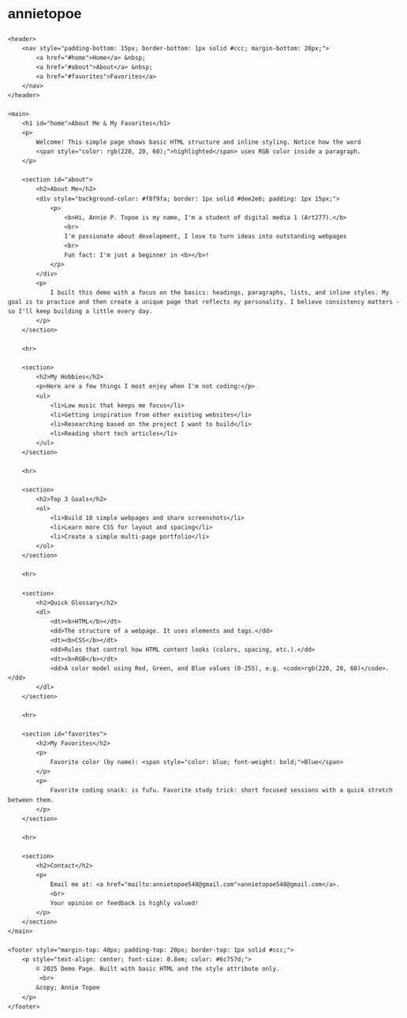 # annietopoe
<!DOCTYPE html>
<html lang="en">
<head>
    <meta charset="UTF-8">
    <meta name="viewport" content="width=device-width, initial-scale=1.0">
    <title>About Me & My Favorites</title>
</head>
<body style="font-family: sans-serif; max-width: 800px; margin: auto; padding: 20px; line-height: 1.6;">

    <header>
        <nav style="padding-bottom: 15px; border-bottom: 1px solid #ccc; margin-bottom: 20px;">
            <a href="#home">Home</a> &nbsp;
            <a href="#about">About</a> &nbsp;
            <a href="#favorites">Favorites</a>
        </nav>
    </header>

    <main>
        <h1 id="home">About Me & My Favorites</h1>
        <p>
            Welcome! This simple page shows basic HTML structure and inline styling. Notice how the word 
            <span style="color: rgb(220, 20, 60);">highlighted</span> uses RGB color inside a paragraph.
        </p>

        <section id="about">
            <h2>About Me</h2>
            <div style="background-color: #f8f9fa; border: 1px solid #dee2e6; padding: 1px 15px;">
                <p>
                    <b>Hi, Annie P. Topoe is my name, I'm a student of digital media 1 (Art277).</b>
                    <br>
                    I'm passionate about development, I love to turn ideas into outstanding webpages
                    <br>
                    Fun fact: I'm just a beginner in <b></b>!
                </p>
            </div>
            <p>
                I built this demo with a focus on the basics: headings, paragraphs, lists, and inline styles. My goal is to practice and then create a unique page that reflects my personality. I believe consistency matters - so I'll keep building a little every day.
            </p>
        </section>

        <hr>

        <section>
            <h2>My Hobbies</h2>
            <p>Here are a few things I most enjoy when I'm not coding:</p>
            <ul>
                <li>Low music that keeps me focus</li>
                <li>Getting inspiration from other existing websites</li>
                <li>Researching based on the project I want to build</li>
                <li>Reading short tech articles</li>
            </ul>
        </section>

        <hr>

        <section>
            <h2>Top 3 Goals</h2>
            <ol>
                <li>Build 10 simple webpages and share screenshots</li>
                <li>Learn more CSS for layout and spacing</li>
                <li>Create a simple multi-page portfolio</li>
            </ol>
        </section>

        <hr>

        <section>
            <h2>Quick Glossary</h2>
            <dl>
                <dt><b>HTML</b></dt>
                <dd>The structure of a webpage. It uses elements and tags.</dd>
                <dt><b>CSS</b></dt>
                <dd>Rules that control how HTML content looks (colors, spacing, etc.).</dd>
                <dt><b>RGB</b></dt>
                <dd>A color model using Red, Green, and Blue values (0-255), e.g. <code>rgb(220, 20, 60)</code>.</dd>
            </dl>
        </section>

        <hr>

        <section id="favorites">
            <h2>My Favorites</h2>
            <p>
                Favorite color (by name): <span style="color: blue; font-weight: bold;">Blue</span>
            </p>
            <p>
                Favorite coding snack: is fufu. Favorite study trick: short focused sessions with a quick stretch between them.
            </p>
        </section>

        <hr>

        <section>
            <h2>Contact</h2>
            <p>
                Email me at: <a href="mailto:annietopoe548@gmail.com">annietopoe548@gmail.com</a>.
                <br>
                Your opinion or feedback is highly valued!
            </p>
        </section>
    </main>

    <footer style="margin-top: 40px; padding-top: 20px; border-top: 1px solid #ccc;">
        <p style="text-align: center; font-size: 0.8em; color: #6c757d;">
            © 2025 Demo Page. Built with basic HTML and the style attribute only.
             <br>
            &copy; Annie Topoe
        </p>
    </footer>

</body>
</html>
